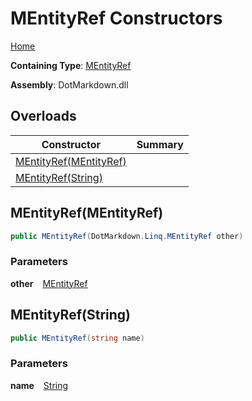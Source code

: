 # MEntityRef Constructors

[Home](../../../../README.md)

**Containing Type**: [MEntityRef](../README.md)

**Assembly**: DotMarkdown\.dll

## Overloads

| Constructor | Summary |
| ----------- | ------- |
| [MEntityRef(MEntityRef)](#DotMarkdown_Linq_MEntityRef__ctor_DotMarkdown_Linq_MEntityRef_) | |
| [MEntityRef(String)](#DotMarkdown_Linq_MEntityRef__ctor_System_String_) | |

## MEntityRef\(MEntityRef\) <a id="DotMarkdown_Linq_MEntityRef__ctor_DotMarkdown_Linq_MEntityRef_"></a>

```csharp
public MEntityRef(DotMarkdown.Linq.MEntityRef other)
```

### Parameters

**other** &ensp; [MEntityRef](../README.md)

## MEntityRef\(String\) <a id="DotMarkdown_Linq_MEntityRef__ctor_System_String_"></a>

```csharp
public MEntityRef(string name)
```

### Parameters

**name** &ensp; [String](https://docs.microsoft.com/en-us/dotnet/api/system.string)